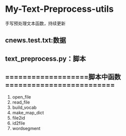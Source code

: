 # My-Text-Preprocess-utils
手写预处理文本函数，持续更新
## cnews.test.txt:数据
## text_preprocess.py：脚本
## ===================脚本中函数=========================
1. open_file
2. read_file
3. build_vocab
4. make_map_dict
5. file2id
6. id2file
7. wordsegment
